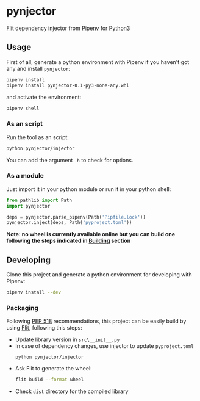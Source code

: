# pynjector

[Flit][flit] dependency injector from [Pipenv][pipenv] for [Python3][python3]

## Usage

First of all, generate a python environment with Pipenv if you haven't
got any and install `pynjector`:

```sh
pipenv install
pipenv install pynjector-0.1-py3-none-any.whl
```

and activate the environment:

```sh
pipenv shell
```

### As an script

Run the tool as an script:

```sh
python pynjector/injector
```

You can add the argument `-h` to check for options.

### As a module

Just import it in your python module or run it in your python shell:

```python
from pathlib import Path
import pynjector

deps = pynjector.parse_pipenv(Path('Pipfile.lock'))
pynjector.inject(deps, Path('pyproject.toml'))
```

**Note: no wheel is currently available online but you can build one
following the steps indicated in [Building](#building) section**

## Developing

Clone this project and generate a python environment for developing with
Pipenv:

```sh
pipenv install --dev
```

### Packaging

Following [PEP 518][pep518] recommendations, this project can be easily
build by using [Flit][flit], following this steps:

- Update library version in `src\__init__.py`
- In case of dependency changes, use injector to update `pyproject.toml`
    ```
    python pynjector/injector
    ```
- Ask Flit to generate the wheel:
    ```sh
    flit build --format wheel
    ```
- Check `dist` directory for the compiled library


[flit]: https://flit.readthedocs.io/en/latest/index.html
[pipenv]: http://pipenv.readthedocs.io/en/latest/
[pip]: https://pypi.org/project/pip/
[python3]: https://docs.python.org/3/
[pep518]: https://www.python.org/dev/peps/pep-0518/
